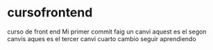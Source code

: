 # cursofrontend
curso de front end
Mi primer commit
faig un canvi
aquest es el segon canvis
aques es el tercer canvi
cuarto cambio
seguir aprendiendo
